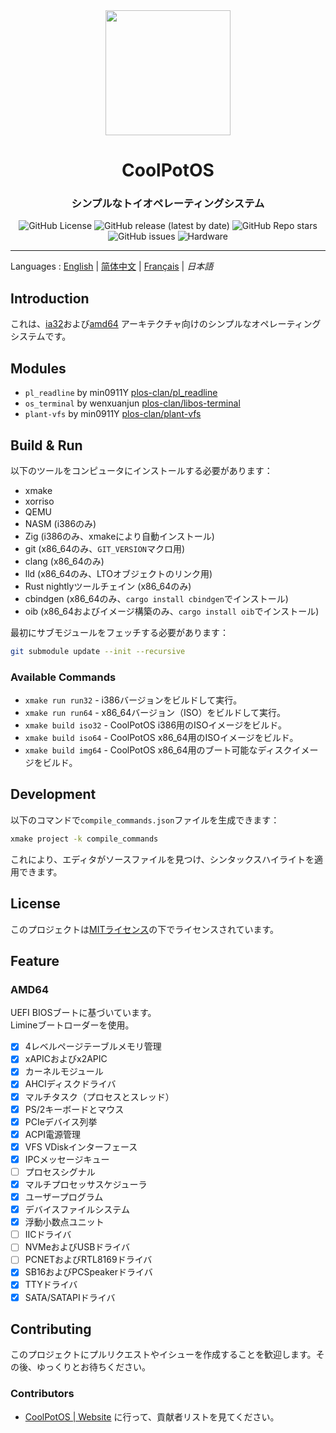 <div align="center">
<img height="200px" src="https://github.com/user-attachments/assets/9542ad95-0f48-43ad-9617-a750db84e907" />

<h1 align="center">CoolPotOS</h1>
<h3>シンプルなトイオペレーティングシステム</h3>

<img alt="GitHub License" src="https://img.shields.io/github/license/plos-clan/CoolPotOS?style=flat-square"/>
<img alt="GitHub release (latest by date)" src="https://img.shields.io/github/v/release/plos-clan/CoolPotOS?style=flat-square"/>
<img alt="GitHub Repo stars" src="https://img.shields.io/github/stars/plos-clan/CoolPotOS?style=flat-square"/>
<img alt="GitHub issues" src="https://img.shields.io/github/issues/plos-clan/CoolPotOS?style=flat-square"/>
<img alt="Hardware" src="https://img.shields.io/badge/Hardware-i386_x64-blue?style=flat-square"/>
</div>

---

Languages
: [English](../README.md)
| [简体中文](README-zh-CN.md)
| [Français](README-fr-FR.md)
| *日本語*

## Introduction

これは、[ia32](https://en.wikipedia.org/wiki/IA-32)および[amd64](https://en.wikipedia.org/wiki/X86-64)
アーキテクチャ向けのシンプルなオペレーティングシステムです。

## Modules

- `pl_readline` by min0911Y [plos-clan/pl_readline](https://github.com/plos-clan/pl_readline)
- `os_terminal` by wenxuanjun [plos-clan/libos-terminal](https://github.com/plos-clan/libos-terminal)
- `plant-vfs` by min0911Y [plos-clan/plant-vfs](https://github.com/plos-clan/plant-vfs)

## Build & Run

以下のツールをコンピュータにインストールする必要があります：

- xmake
- xorriso
- QEMU
- NASM (i386のみ)
- Zig (i386のみ、xmakeにより自動インストール)
- git (x86_64のみ、`GIT_VERSION`マクロ用)
- clang (x86_64のみ)
- lld (x86_64のみ、LTOオブジェクトのリンク用)
- Rust nightlyツールチェイン (x86_64のみ)
- cbindgen (x86_64のみ、`cargo install cbindgen`でインストール)
- oib (x86_64およびイメージ構築のみ、`cargo install oib`でインストール)

最初にサブモジュールをフェッチする必要があります：

```bash
git submodule update --init --recursive
```

### Available Commands

- `xmake run run32` - i386バージョンをビルドして実行。
- `xmake run run64` - x86_64バージョン（ISO）をビルドして実行。
- `xmake build iso32` - CoolPotOS i386用のISOイメージをビルド。
- `xmake build iso64` - CoolPotOS x86_64用のISOイメージをビルド。
- `xmake build img64` - CoolPotOS x86_64用のブート可能なディスクイメージをビルド。

## Development

以下のコマンドで`compile_commands.json`ファイルを生成できます：

```bash
xmake project -k compile_commands
```

これにより、エディタがソースファイルを見つけ、シンタックスハイライトを適用できます。

## License

このプロジェクトは[MITライセンス](LICENSE)の下でライセンスされています。

## Feature

### AMD64

UEFI BIOSブートに基づいています。\
Limineブートローダーを使用。

- [x] 4レベルページテーブルメモリ管理
- [x] xAPICおよびx2APIC
- [x] カーネルモジュール
- [x] AHCIディスクドライバ
- [x] マルチタスク（プロセスとスレッド）
- [x] PS/2キーボードとマウス
- [x] PCIeデバイス列挙
- [x] ACPI電源管理
- [x] VFS VDiskインターフェース
- [x] IPCメッセージキュー
- [ ] プロセスシグナル
- [x] マルチプロセッサスケジューラ
- [x] ユーザープログラム
- [x] デバイスファイルシステム
- [x] 浮動小数点ユニット
- [ ] IICドライバ
- [ ] NVMeおよびUSBドライバ
- [ ] PCNETおよびRTL8169ドライバ
- [x] SB16およびPCSpeakerドライバ
- [x] TTYドライバ
- [x] SATA/SATAPIドライバ

## Contributing

このプロジェクトにプルリクエストやイシューを作成することを歓迎します。その後、ゆっくりとお待ちください。

### Contributors

* [CoolPotOS | Website](cpos.plos-clan.org) に行って、貢献者リストを見てください。
